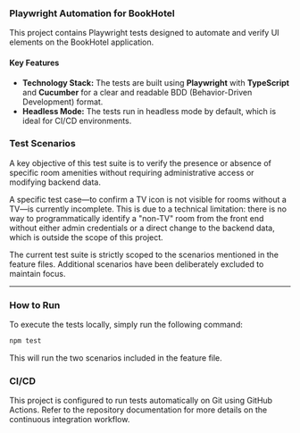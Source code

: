 ### Playwright Automation for BookHotel

This project contains Playwright tests designed to automate and verify UI elements on the BookHotel application.

#### **Key Features**

  * **Technology Stack:** The tests are built using **Playwright** with **TypeScript** and **Cucumber** for a clear and readable BDD (Behavior-Driven Development) format.
  * **Headless Mode:** The tests run in headless mode by default, which is ideal for CI/CD environments.

### **Test Scenarios**

A key objective of this test suite is to verify the presence or absence of specific room amenities without requiring administrative access or modifying backend data.

A specific test case—to confirm a TV icon is not visible for rooms without a TV—is currently incomplete. This is due to a technical limitation: there is no way to programmatically identify a "non-TV" room from the front end without either admin credentials or a direct change to the backend data, which is outside the scope of this project.

The current test suite is strictly scoped to the scenarios mentioned in the feature files. Additional scenarios have been deliberately excluded to maintain focus.

-----

### **How to Run**

To execute the tests locally, simply run the following command:

```bash
npm test
```

This will run the two scenarios included in the feature file.

### **CI/CD**

This project is configured to run tests automatically on Git using GitHub Actions. Refer to the repository documentation for more details on the continuous integration workflow.